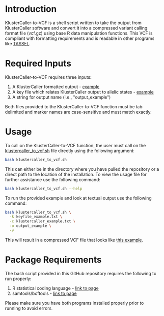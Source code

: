 # Introduction
KlusterCaller-to-VCF is a shell script written to take the output from KlusterCaller software and convert it into a compressed variant calling format file (vcf.gz) using base R data manipulation functions. This VCF is compliant with formatting requirements and is readable in other programs like [TASSEL](https://www.maizegenetics.net/tassel).

# Required Inputs
KlusterCaller-to-VCF requires three inputs:
1. A KlusterCaller formatted output - [example](https://github.com/zjwinn/KlusterCaller-to-VCF/blob/main/klustercaller_example.txt)
2. A key file which relates KlusterCaller output to allelic states - [example](https://github.com/zjwinn/KlusterCaller-to-VCF/blob/main/keyfile_example.txt)
3. A string for output name (i.e., "output_example")

Both files provided to the KlusterCaller-to-VCF function must be tab delimited and marker names are case-sensitive and must match exactly. 

# Usage
To call on the KlusterCaller-to-VCF function, the user must call on the [klustercaller_to_vcf.sh](https://github.com/zjwinn/ClusterCaller-to-VCF/blob/main/clustercaller_to_vcf.sh) file directly using the following argument:
```bash
bash klustercaller_to_vcf.sh
```
This can either be in the directory where you have pulled the repository or a direct path to the location of the installation. To view the usage file for further assistance use the following command:
```bash
bash klustercaller_to_vcf.sh --help
```
To run the provided example and look at textual output use the following command:
```bash
bash klustercaller_to_vcf.sh \
  -k keyfile_example.txt \
  -c klustercaller_example.txt \
  -o output_example \
  -v
```
This will result in a compressed VCF file that looks like [this example](https://github.com/zjwinn/KlusterCaller-to-VCF/blob/main/output_example.vcf.gz).

# Package Requirements
The bash script provided in this GitHub repository requires the following to run properly:
1. R statistical coding language - [link to page](https://www.r-project.org/)
2. samtools/bcftools - [link to page](https://samtools.github.io/bcftools/)

Please make sure you have both programs installed properly prior to running to avoid errors.
